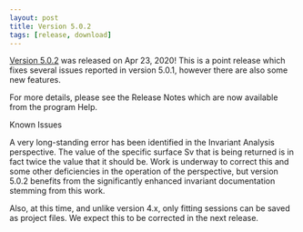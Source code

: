 ```yaml
---
layout: post
title: Version 5.0.2
tags: [release, download]
---
```


[Version 5.0.2](https://github.com/SasView/sasview/releases/tag/v5.0.2) was
released on Apr 23, 2020! This is a point release which fixes several issues
reported in version 5.0.1, however there are also some new features.

For more details, please see the Release Notes which are now available from the
program Help.

Known Issues

A very long-standing error has been identified in the Invariant Analysis
perspective. The value of the specific surface Sv that is being returned
is in fact twice the value that it should be. Work is underway to correct
this and some other deficiencies in the operation of the perspective, but
version 5.0.2 benefits from the significantly enhanced invariant documentation
stemming from this work.

Also, at this time, and unlike version 4.x, only fitting sessions can be saved
as project files. We expect this to be corrected in the next release.
